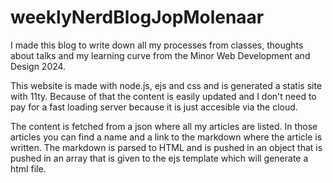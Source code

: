 # weeklyNerdBlogJopMolenaar

I made this blog to write down all my processes from classes, thoughts about talks and my learning curve from the Minor Web Development and Design 2024. 

This website is made with node.js, ejs and css and is generated a statis site with 11ty. Because of that the content is easily updated and I don't need to pay for a fast loading server because it is just accesible via the cloud. 

The content is fetched from a json where all my articles are listed. In those articles you can find a name and a link to the markdown where the article is written. The markdown is parsed to HTML and is pushed in an object that is pushed in an array that is given to the ejs template which will generate a html file. 
